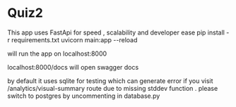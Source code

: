 # Quiz2

This app uses FastApi for speed , scalability and developer ease 
pip install -r requirements.txt
uvicorn main:app --reload

will run the app on localhost:8000

localhost:8000/docs will open swagger docs 

by default it uses sqlite for testing which can generate error
if you visit /analytics/visual-summary route due to missing stddev function . 
please switch to postgres by uncommenting  in database.py
